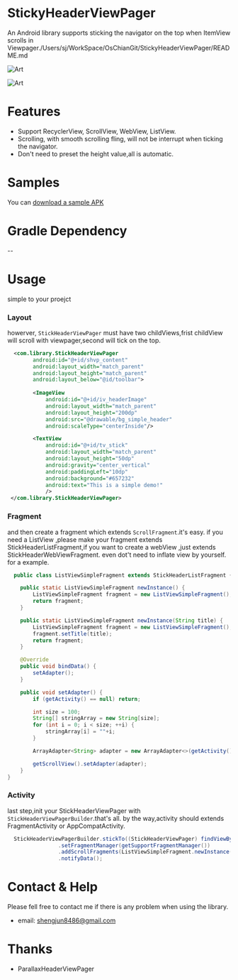 StickyHeaderViewPager
======================

An Android library supports sticking the navigator on the top when ItemView scrolls in Viewpager./Users/sj/WorkSpace/OsChianGit/StickyHeaderViewPager/README.md

 ![Art](https://github.com/w446108264/StickyHeaderViewPager/raw/master/output/little.gif)
 
 
![Art](https://github.com/w446108264/StickyHeaderViewPager/raw/master/output/big.gif)

# Features

* Support RecyclerView, ScrollView, WebView, ListView.
* Scrolling, with smooth scrolling fling, will not be interrupt when ticking the navigator.
* Don't need to preset the height value,all is automatic.

# Samples

You can [download a sample APK](https://github.com/w446108264/StickyHeaderViewPager/raw/master/output/simple.apk) 



# Gradle Dependency



--


# Usage
 
simple to your proejct
 
### Layout
 
howerver, `StickHeaderViewPager` must have two childViews,frist childView will scroll with viewpager,second will tick on the top.

```xml
  <com.library.StickHeaderViewPager
        android:id="@+id/shvp_content"
        android:layout_width="match_parent"
        android:layout_height="match_parent"
        android:layout_below="@id/toolbar">
        
        <ImageView
            android:id="@+id/iv_headerImage"
            android:layout_width="match_parent"
            android:layout_height="200dp"
            android:src="@drawable/bg_simple_header"
            android:scaleType="centerInside"/>

        <TextView
            android:id="@+id/tv_stick"
            android:layout_width="match_parent"
            android:layout_height="50dp"
            android:gravity="center_vertical"
            android:paddingLeft="10dp"
            android:background="#657232"
            android:text="This is a simple demo!"
            />  
 </com.library.StickHeaderViewPager>
```

### Fragment
 
and then create a fragment which extends `ScrollFragment`.it's easy. if you need a ListView ,please make your fragment extends StickHeaderListFragment,if you want to create a webView ,just extends StickHeaderWebViewFragment. even dot't need to inflate view by yourself. for a example.

```java
  public class ListViewSimpleFragment extends StickHeaderListFragment {

    public static ListViewSimpleFragment newInstance() {
        ListViewSimpleFragment fragment = new ListViewSimpleFragment();
        return fragment;
    }

    public static ListViewSimpleFragment newInstance(String title) {
        ListViewSimpleFragment fragment = new ListViewSimpleFragment();
        fragment.setTitle(title);
        return fragment;
    }

    @Override
    public void bindData() {
        setAdapter();
    }

    public void setAdapter() {
        if (getActivity() == null) return;

        int size = 100;
        String[] stringArray = new String[size];
        for (int i = 0; i < size; ++i) {
            stringArray[i] = ""+i;
        }

        ArrayAdapter<String> adapter = new ArrayAdapter<>(getActivity(), android.R.layout.simple_list_item_1, stringArray);

        getScrollView().setAdapter(adapter);
    }
}
```

### Activity
 
last step,init your StickHeaderViewPager with `StickHeaderViewPagerBuilder`.that's all. by the way,activity should extends FragmentActivity or AppCompatActivity.

```java
  StickHeaderViewPagerBuilder.stickTo((StickHeaderViewPager) findViewById(R.id.shvp_content))
                .setFragmentManager(getSupportFragmentManager())
                .addScrollFragments(ListViewSimpleFragment.newInstance("ListView"))
                .notifyData();
```


# Contact & Help

Please fell free to contact me if there is any problem when using the library.

* email: shengjun8486@gmail.com 


# Thanks
* ParallaxHeaderViewPager

